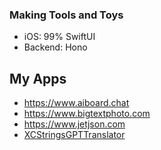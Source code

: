 ### Making Tools and Toys 

<!--
**winddpan/winddpan** is a ✨ _special_ ✨ repository because its `README.md` (this file) appears on your GitHub profile.

Here are some ideas to get you started:

- 🔭 I’m currently working on ...
- 🌱 I’m currently learning ...
- 👯 I’m looking to collaborate on ...
- 🤔 I’m looking for help with ...
- 💬 Ask me about ...
- 📫 How to reach me: ...
- 😄 Pronouns: ...
- ⚡ Fun fact: ...
-->

- iOS: 99% SwiftUI
- Backend: Hono

## My Apps
- https://www.aiboard.chat
- https://www.bigtextphoto.com
- https://www.jetjson.com
- [XCStringsGPTTranslator](https://apps.apple.com/hr/app/xcstringsgpttranslator/id6478529319)
